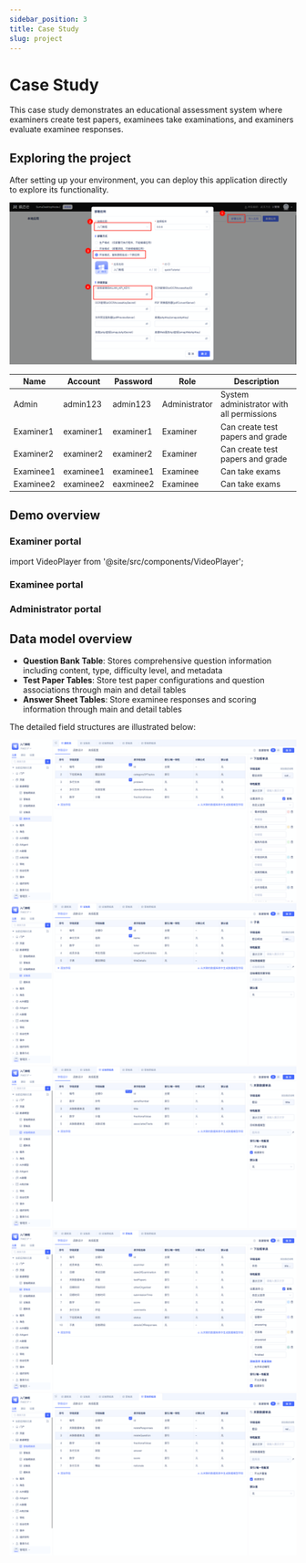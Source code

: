 ```yaml
---
sidebar_position: 3
title: Case Study
slug: project
---
```

# Case Study

This case study demonstrates an educational assessment system where examiners create test papers, examinees take examinations, and examiners evaluate examinee responses.

## Exploring the project

After setting up your environment, you can deploy this application directly to explore its functionality.

![](img/project_192638.png)

| Name | Account | Password | Role | Description |
|------|------|------|------|------|
| Admin | admin123 | admin123 | Administrator | System administrator with all permissions |
| Examiner1 | examiner1 | examiner1 | Examiner | Can create test papers and grade |
| Examiner2 | examiner2 | examiner2 | Examiner | Can create test papers and grade |
| Examinee1 | examinee1 | examinee1 | Examinee | Can take exams |
| Examinee2 | examinee2 | eaxminee2 | Examinee | Can take exams |

## Demo overview
### Examiner portal
import VideoPlayer from '@site/src/components/VideoPlayer';

<VideoPlayer relatePath="/docs/tutorial/project_examiner.mp4" />

### Examinee portal

<VideoPlayer relatePath="/docs/tutorial/project_examinee.mp4" />

### Administrator portal

<VideoPlayer relatePath="/docs/tutorial/project_admin.mp4" />

## Data model overview
* **Question Bank Table**: Stores comprehensive question information including content, type, difficulty level, and metadata
* **Test Paper Tables**: Store test paper configurations and question associations through main and detail tables
* **Answer Sheet Tables**: Store examinee responses and scoring information through main and detail tables

The detailed field structures are illustrated below:

![](img/project_102847.png)
![](img/project_102943.png)
![](img/project_103005.png)
![](img/project_103040.png)
![](img/project_103119.png)